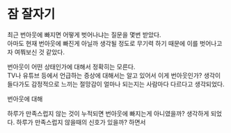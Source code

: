 # 잠 잘자기

최근 번아웃에 빠지면 어떻게 벗어나냐는 질문을 몇번 받았다.  
아마도 현재 번아웃에 빠진게 아닐까 생각될 정도로 무기력 하기 때문에 이를 벗어나고자 여쭤보신 것 같았다.  
  
번아웃이 어떤 상태인가에 대해서 정확히는 모른다.  
TV나 유튜브 등에서 언급하는 증상에 대해서는 알고 있어서 이게 번아웃인가? 생각이 들다가도 감정적으로 느끼는 절망감이 얼마나 되는지는 사람마다 다르다고 생각되었다.  

번아웃에 대해 
  
하루가 만족스럽지 않는 것이 누적되면 번아웃에 빠지는게 아니였을까? 생각하게 되었다.
하루가 만족스럽지 않을때의 신호가 있을까? 하면서 